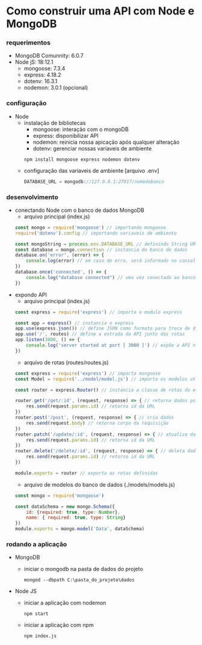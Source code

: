 # Como construir uma API com Node e MongoDB

### requerimentos
- MongoDB Comunnity: 6.0.7
- Node jS: 18:12.1
    - mongoose: 7.3.4
    - express: 4.18.2
    - dotenv: 16.3.1
    - nodemon: 3.0.1 (opcional)

### configuração
- Node
    - instalação de bibliotecas
        - mongoose: interação com o mongoDB
        - express: disponibilizar API
        - nodemon: reinicia nossa apicação após qualquer alteração
        - dotenv: gerenciar nossas variaveis de ambiente
        ```console
        npm install mongoose express nodemon dotenv
        ```
    - configuração das variaveis de ambiente [arquivo .env]
        ```javascript
        DATABASE_URL = mongodb://127.0.0.1:27017/nomedobanco
        ```
    
### desenvolvimento
- conectando Node com o banco de dados MongoDB
    - arquivo principal (index.js)
    ```javascript
    const mongo = require('mongoose') // importando mongoose
    require('dotenv').config // importando variaveis de ambiente

    const mongoString = process.env.DATABASE_URL // definindo String URL para conexão com MongoDB
    const database = mongo.connection // instancia do banco de dados
    database.on('error', (error) => {
        console.log(error) // em caso de erro, será informado no console 
    })
    database.once('connected', () => {
        console.log("database connected") // uma vez conectado ao banco de dados, será informado no console
    })
    ```
- expondo API
    - arquivo principal (index.js)
    ```javascript
    const express = require('express') // importa o modulo express

    const app = express() // instancia o express
    app.use(express.json()) // define JSON como formato para troca de dados
    app.use('/', routes) // define a entrada da API junto das rotas
    app.listen(3000, () => {
        console.log('server started at port [ 3000 ]') // expõe a API na porta 3000
    })
    ```
    - arquivo de rotas (routes/routes.js)
    ```javascript
    const express = require('express') // importa mongoose
    const Model = require('../model/model.js') // importa os modelos utilizados no banco de dados
    
    const router = express.Router() // instancia a classe de rotas do express

    router.get('/get/:id', (request, response) => { // retorna dados por id
        res.send(request.params.id) // retorna id da URL
    })
    router.post('/post', (request, response) => { // cria dados
        res.send(request.body) // retorna corpo da requisição
    })
    router.patch('/update/:id', (request, response) => { // atualiza dados por id
        res.send(request.params.id) // retorna id da URL
    })
    router.delete('/delete/:id', (request, response) => { // deleta dados por id
        res.send(request.params.id) // retorna id da URL
    })

    module.exports = router // exporta as rotas definidas
    ```
    - arquivo de modelos do banco de dados (./models/models.js)
    ```javascript
    const mongo = require('mongoose')

    const dataSchema = new mongo.Schema({
        id: {required: true, type: Number}, 
        name: { required: true, type: String}
    })
    module.exports = mongo.model('Data', dataSchema)
    ```

### rodando a aplicação
- MongoDB
    - iniciar o mongodb na pasta de dados do projeto
        ```console
        mongod --dbpath C:\pasta_do_projeto\dados
        ```

- Node JS
    - iniciar a aplicação com nodemon
        ```console
        npm start
        ```
    - iniciar a aplicação com npm
        ```console
        npm index.js
        ```